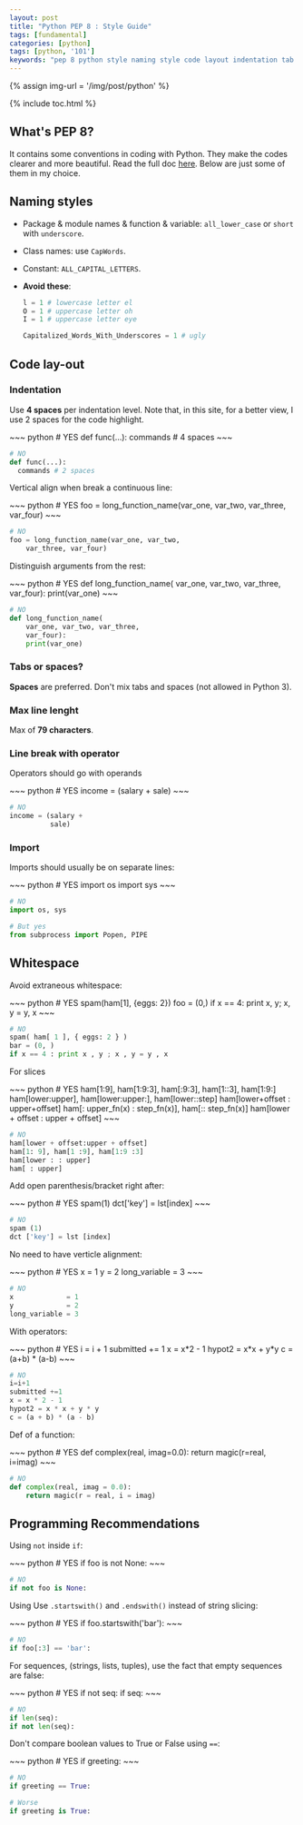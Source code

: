 ```yaml
---
layout: post
title: "Python PEP 8 : Style Guide"
tags: [fundamental]
categories: [python]
tags: [python, '101']
keywords: "pep 8 python style naming style code layout indentation tab or space whitespace recommendation"
---
```


{% assign img-url = '/img/post/python' %}

{% include toc.html %}

## What's PEP 8?

It contains some conventions in coding with Python. They make the codes clearer and more beautiful. Read the full doc [here](https://www.python.org/dev/peps/pep-0008/). Below are just some of them in my choice.

## Naming styles

- Package & module names & function & variable: `all_lower_case` or `short` with `underscore`.
- Class names: use `CapWords`.
- Constant: `ALL_CAPITAL_LETTERS`.
- **Avoid these**:

  ~~~ python
  l = 1 # lowercase letter el
  O = 1 # uppercase letter oh
  I = 1 # uppercase letter eye
  
  Capitalized_Words_With_Underscores = 1 # ugly
  ~~~

## Code lay-out

### Indentation

Use **4 spaces** per indentation level. Note that, in this site, for a better view, I use 2 spaces for the code highlight.

<div class="flex-50" markdown="1">
~~~ python
# YES
def func(...):
    commands # 4 spaces
~~~

~~~ python
# NO
def func(...):
  commands # 2 spaces
~~~
</div>

Vertical align when break a continuous line:

<div class="flex-50" markdown="1">
~~~ python
# YES
foo = long_function_name(var_one, var_two,
                         var_three, var_four)
~~~

~~~ python
# NO
foo = long_function_name(var_one, var_two,
    var_three, var_four)
~~~ 
</div>

Distinguish arguments from the rest:

<div class="flex-50" markdown="1">
~~~ python
# YES
def long_function_name(
        var_one, var_two, var_three,
        var_four):
    print(var_one)
~~~

~~~ python
# NO
def long_function_name(
    var_one, var_two, var_three,
    var_four):
    print(var_one)
~~~
</div>

### Tabs or spaces?

**Spaces** are preferred. Don't mix tabs and spaces (not allowed in Python 3).

### Max line lenght

Max of **79 characters**.

### Line break with operator

Operators should go with operands

<div class="flex-50" markdown="1">
~~~ python
# YES
income = (salary
          + sale)
~~~

~~~ python
# NO
income = (salary +
          sale)
~~~
</div>

### Import

Imports should usually be on separate lines:

<div class="flex-50" markdown="1">
~~~ python
# YES
import os
import sys
~~~

~~~ python
# NO
import os, sys
~~~

~~~ python
# But yes
from subprocess import Popen, PIPE
~~~
</div>

## Whitespace

Avoid extraneous whitespace:

<div class="flex-50" markdown="1">
~~~ python
# YES
spam(ham[1], {eggs: 2})
foo = (0,)
if x == 4: print x, y; x, y = y, x
~~~

~~~ python
# NO
spam( ham[ 1 ], { eggs: 2 } )
bar = (0, )
if x == 4 : print x , y ; x , y = y , x
~~~
</div>

For slices

<div class="flex-50" markdown="1">
~~~ python
# YES
ham[1:9], ham[1:9:3], ham[:9:3], ham[1::3], ham[1:9:]
ham[lower:upper], ham[lower:upper:], ham[lower::step]
ham[lower+offset : upper+offset]
ham[: upper_fn(x) : step_fn(x)], ham[:: step_fn(x)]
ham[lower + offset : upper + offset]
~~~

~~~ python
# NO
ham[lower + offset:upper + offset]
ham[1: 9], ham[1 :9], ham[1:9 :3]
ham[lower : : upper]
ham[ : upper]
~~~
</div>

Add open parenthesis/bracket right after:

<div class="flex-50" markdown="1">
~~~ python
# YES
spam(1)
dct['key'] = lst[index]
~~~

~~~ python
# NO
spam (1)
dct ['key'] = lst [index]
~~~
</div>

No need to have verticle alignment:

<div class="flex-50" markdown="1">
~~~ python
# YES
x = 1
y = 2
long_variable = 3
~~~

~~~ python
# NO
x             = 1
y             = 2
long_variable = 3
~~~
</div>

With operators:

<div class="flex-50" markdown="1">
~~~ python
# YES
i = i + 1
submitted += 1
x = x*2 - 1
hypot2 = x*x + y*y
c = (a+b) * (a-b)
~~~

~~~ python
# NO
i=i+1
submitted +=1
x = x * 2 - 1
hypot2 = x * x + y * y
c = (a + b) * (a - b)
~~~
</div>

Def of a function:

<div class="flex-50" markdown="1">
~~~ python
# YES
def complex(real, imag=0.0):
    return magic(r=real, i=imag)
~~~

~~~ python
# NO
def complex(real, imag = 0.0):
    return magic(r = real, i = imag)
~~~
</div>

## Programming Recommendations

Using `not` inside `if`:

<div class="flex-50" markdown="1">
~~~ python
# YES
if foo is not None:
~~~

~~~ python
# NO
if not foo is None:
~~~
</div>

Using Use `.startswith()` and `.endswith()` instead of string slicing:

<div class="flex-50" markdown="1">
~~~ python
# YES
if foo.startswith('bar'):
~~~

~~~ python
# NO
if foo[:3] == 'bar':
~~~
</div>

For sequences, (strings, lists, tuples), use the fact that empty sequences are false:

<div class="flex-50" markdown="1">
~~~ python
# YES 
if not seq:
if seq:
~~~

~~~ python
# NO
if len(seq):
if not len(seq):
~~~
</div>

Don't compare boolean values to True or False using `==`:

<div class="flex-50" markdown="1">
~~~ python
# YES
if greeting:
~~~

~~~ python
# NO
if greeting == True:
~~~

~~~ python
# Worse
if greeting is True:
~~~
</div>